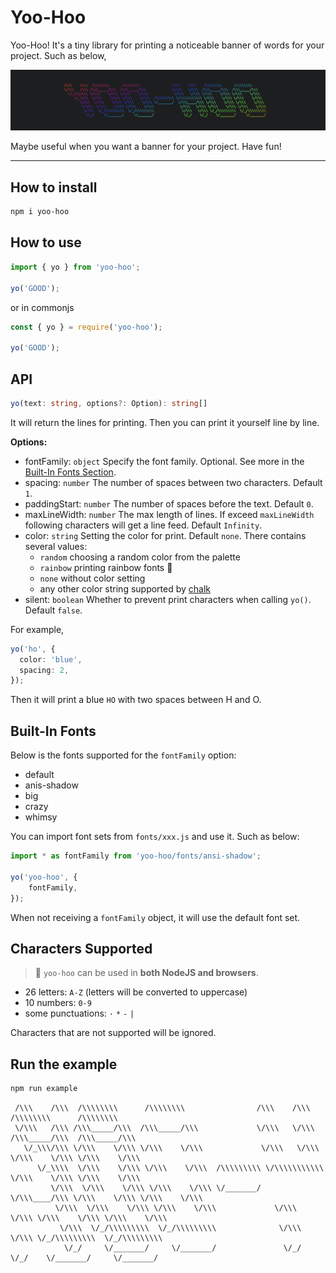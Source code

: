 # Yoo-Hoo

Yoo-Hoo! It's a tiny library for printing a noticeable banner of words for your project. Such as below,

![yoo-hoo logo](img/logo.png)

Maybe useful when you want a banner for your project. Have fun!

---

## How to install

```bash
npm i yoo-hoo
```

## How to use

```js
import { yo } from 'yoo-hoo';

yo('GOOD');
```

or in commonjs

```js
const { yo } = require('yoo-hoo');

yo('GOOD');
```

## API

```typescript
yo(text: string, options?: Option): string[]
```

It will return the lines for printing. Then you can print it yourself line by line.

**Options:**

- fontFamily: `object` Specify the font family. Optional. See more in the [Built-In Fonts Section](#built-in-fonts).
- spacing: `number`  The number of spaces between two characters. Default `1`.
- paddingStart: `number`  The number of spaces before the text. Default `0`.
- maxLineWidth: `number`  The max length of lines. If exceed `maxLineWidth` following characters will get a line feed. Default `Infinity`.
- color: `string`  Setting the color for print. Default `none`. There contains several values:
  - `random` choosing a random color from the palette
  - `rainbow` printing rainbow fonts 🌈
  - `none` without color setting
  - any other color string supported by [chalk](https://github.com/chalk/chalk)
- silent: `boolean`  Whether to prevent print characters when calling `yo()`. Default `false`.

For example,

```typescript
yo('ho', {
  color: 'blue',
  spacing: 2,
});
```

Then it will print a blue `HO` with two spaces between H and O.

## Built-In Fonts

Below is the fonts supported for the `fontFamily` option:

- default
- anis-shadow
- big
- crazy
- whimsy

You can import font sets from `fonts/xxx.js` and use it. Such as below:

```typescript
import * as fontFamily from 'yoo-hoo/fonts/ansi-shadow';

yo('yoo-hoo', {
    fontFamily,
});
```

When not receiving a `fontFamily` object, it will use the default font set.

## Characters Supported

> 🤘 `yoo-hoo` can be used in **both NodeJS and browsers**.

- 26 letters: `A-Z` (letters will be converted to uppercase)
- 10 numbers: `0-9`
- some punctuations: `·` `*` `-` `|`

Characters that are not supported will be ignored.

## Run the example

```bash
npm run example
```

```text
 /\\\    /\\\  /\\\\\\\\      /\\\\\\\\                /\\\    /\\\    /\\\\\\\\      /\\\\\\\\
 \/\\\   /\\\ /\\\_____/\\\  /\\\_____/\\\             \/\\\   \/\\\  /\\\_____/\\\  /\\\_____/\\\
   \/_\\\/\\\ \/\\\    \/\\\ \/\\\    \/\\\             \/\\\   \/\\\ \/\\\    \/\\\ \/\\\    \/\\\
      \/_\\\\  \/\\\    \/\\\ \/\\\    \/\\\  /\\\\\\\\\ \/\\\\\\\\\\\ \/\\\    \/\\\ \/\\\    \/\\\
         \/\\\  \/\\\    \/\\\ \/\\\    \/\\\ \/_______/  \/\\\____/\\\ \/\\\    \/\\\ \/\\\    \/\\\
          \/\\\  \/\\\    \/\\\ \/\\\    \/\\\             \/\\\   \/\\\ \/\\\    \/\\\ \/\\\    \/\\\
           \/\\\  \/_/\\\\\\\\\  \/_/\\\\\\\\\              \/\\\   \/\\\ \/_/\\\\\\\\\  \/_/\\\\\\\\\
            \/_/     \/_______/     \/_______/               \/_/    \/_/    \/_______/     \/_______/
```